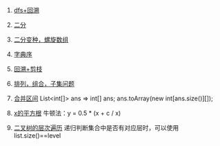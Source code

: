 1. [dfs+回溯](https://leetcode-cn.com/problems/subsets/solution/c-zong-jie-liao-hui-su-wen-ti-lei-xing-dai-ni-gao-/)

2. [二分](https://leetcode-cn.com/problems/find-first-and-last-position-of-element-in-sorted-array/solution/er-fen-cha-zhao-suan-fa-xi-jie-xiang-jie-by-labula/)

3. [二分变种，螺旋数组](https://leetcode-cn.com/problems/find-minimum-in-rotated-sorted-array/solution/yi-wen-jie-jue-4-dao-sou-suo-xuan-zhuan-pai-xu-s-3/)

4. [字典序](https://leetcode-cn.com/problems/remove-k-digits/solution/yi-zhao-chi-bian-li-kou-si-dao-ti-ma-ma-zai-ye-b-5/)

5. [回溯+剪枝](https://leetcode-cn.com/problems/combination-sum/solution/hui-su-suan-fa-jian-zhi-python-dai-ma-java-dai-m-2/)

6. [排列，组合，子集问题](https://leetcode-cn.com/problems/permutations/solution/hui-su-suan-fa-python-dai-ma-java-dai-ma-by-liweiw/)

7. [合并区间](https://leetcode-cn.com/problems/merge-intervals/)
List<int[]> ans => int[] ans;
   ans.toArray(new int[ans.size()][]);
   
8. [x的平方根](https://leetcode-cn.com/problems/sqrtx/)
牛顿法：y = 0.5 * (x + c / x)
   
9. [二叉树的层次遍历](https://leetcode-cn.com/problems/binary-tree-level-order-traversal/)
递归判断集合中是否有对应层时，可以使用list.size()==level